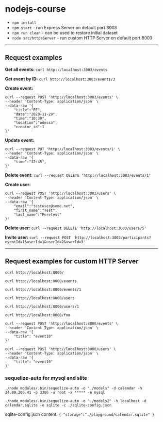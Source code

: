 # nodejs-course

- `npm install`
- `npm start` - run Express Server on default port 3003 
- `npm run clean` - can be used to restore initial dataset
- `node src/httpsServer` - run custom HTTP Server on default port 8000

***

## Request examples

**Get all events:**
`curl http://localhost:3003/events`

**Get event by ID:**
`curl http://localhost:3003/events/3`

**Create event:**
```
curl --request POST 'http://localhost:3003/events' \
--header 'Content-Type: application/json' \
--data-raw '{
    "title":"PE",
    "date":"2020-11-29",
    "time":"10:30",
    "location":"odessa",
    "creator_id":1
}'
```

**Update event:**
```
curl --request PUT 'http://localhost:3003/events/1' \
--header 'Content-Type: application/json' \
--data-raw '{
    "time":"12:45",
}'
```

**Delete event:**
`curl --request DELETE 'http://localhost:3003/events/1'`

**Create user:**
```
curl --request POST 'http://localhost:3003/users' \
--header 'Content-Type: application/json' \
--data-raw '{
    "email":"testuser@some.net",
    "first_name":"Test",
    "last_name":"Peretest"
}'
```

**Delete user:**
`curl --request DELETE 'http://localhost:3003/users/5'`

**Invite user:**
`curl --request POST 'http://localhost:3003/participants?eventId=1&userId=1&userId=2&userId=3'`

***

## Request examples for custom HTTP Server

`curl http://localhost:8000/`

`curl http://localhost:8000/events`

`curl http://localhost:8000/events/1`

`curl http://localhost:8000/users`

`curl http://localhost:8000/users/1`

`curl http://localhost:8000/foo`

```
curl --request POST 'http://localhost:8000/events' \
--header 'Content-Type: application/json' \
--data-raw '{
    "title": "event10"
}'
```

```
curl --request POST 'http://localhost:8000/users' \
--header 'Content-Type: application/json' \
--data-raw '{
    "title": "event10"
}'
```

### sequelize-auto for mysql and slite

`./node_modules/.bin/sequelize-auto -o "./models" -d calendar -h 34.89.206.41 -p 3306 -u root -x ***** -e mysql`

 `./node_modules/.bin/sequelize-auto -o "./models2" -h localhost -d calendar.sqlite -e sqlite -c ./sqlite-config.json`

sqlite-config.json content: `{ "storage":"./playground/calendar.sqlite" }`